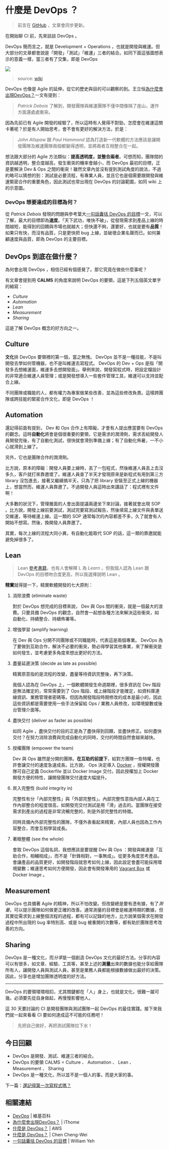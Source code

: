 # 什麼是 DevOps ？

> 前言在 [GitHub](https://github.com/MilesChou/book-intro-of-ci) ，文章會同步更新。

在開始聊 CI 前，先來談談 DevOps 。

DevOps 簡而言之，就是 Development + Operations ，也就是開發與維運。但大部分的文章都會說是「開發」「測試」「維運」三者的結合。如同下面這張圖想表示的意義一樣，當三者有了交集，即是 DevOps

![](https://upload.wikimedia.org/wikipedia/commons/thumb/b/b5/Devops.svg/512px-Devops.svg.png)

> source: [wiki][Wiki DevOps]

DevOps 也像是 Agile 的延伸，從它的歷史與目的可以觀察的到。王立恒[為什麼會出現DevOps？][iThome DevOPs]一文有提到：

> *Patrick Debois* 了解到，開發團隊與維運團隊不僅中間像隔了座山，運作方面還處處衝突。

因為先前已有 Agile 開發的經驗了，所以這時有人覺得不對勁，怎麼會在維運這關卡著呢？於是有人開始思考，會不會有更好的解決方法，於是：

> *John Allspaw* 跟 *Paul Hammond* 認為打造新一代軟體的方法應該是讓開發團隊及維運團隊兩個都變得透明，並將兩者互相整合在一起。

想法跟大部分的 Agile 方法類似：**提高透明度，並整合兩者**。可想而知，團隊間的資訊越透明，整合度越高，發生衝突的機率會越小，而 DevOps 最初的目標，正是要解決 Dev & Ops 之間的衝突！雖然文章內並沒有提到測試角度的說法，不過約略可以猜想的到：測試是必要流程，有專業人員，並且它也是個需要跟開發與維運緊密合作的重要角色，因此測試也常出現在 DevOps 的討論範圍，如同 wiki 上的示意圖。

### DevOps 想要達成的目標為何？

從 *Patrick Debois* 發現的問題與參考葉大[一句話囊括 DevOps 的目標][]一文，可以了解，最大的目標即為**速度**。「天下武功，唯快不破」，從發現需求到產品上線的時間越短，能得到的回饋與市場也就越大；但快還不夠，還要好，也就是要有**品質**！如果只有快，而沒有品質，只是更快把 bug 上線，並破壞企業名聲而已。如何兼顧速度與品質，即為 DevOps 的主要目標。

## DevOps 到底在做什麼？

為何會出現 DevOps ，相信已經有個感覺了。那它究竟在做些什麼事呢？

有文章會提到用 **CALMS** 的角度來說明 DevOps 的要領，這是下列五個英文單字的縮寫：

* *Culture*
* *Automation*
* *Lean*
* *Measurement*
* *Sharing*

這是了解 DevOps 概念的好方向之一。

## Culture

**文化**排 DevOps 要領裡的第一個，當之無愧。 DevOps 並不是一種技能，不是叫開發去學如何管機器，也不是叫維運去寫程式。 DevOps 的 Dev + Ops 是指「開發多去想維運面，維運多去想開發面」。舉例來說，開發寫程式時，把設定檔設計的非常適合維運人員管理；或是開發想導入一些套件管理工具，維運可以支持並配合上線。

不同團隊或職能的人，都有權力為專案做某些改善，並為這些修改負責。這樣跨團隊或跨技能的緊密合作文化，即是 DevOps ！

## Automation

還記得前面有提到， Dev 和 Ops 合作上有障礙，才會有人提出應當要有 DevOps 的觀念。這時**自動化**將會是個很重要的要領，它是需求的潤滑劑，需求丟給開發人員開發完後，有了自動化測試，很快就會滑到準備上線；有了自動化佈暑，一不小心就滑到上線了。

另外，它也是團隊合作的潤滑劑。

比方說，原本的障礙：開發人員要上線時，丟了一包程式，然後維運人員丟上去沒多久，客戶就打來靠邀壞了。維運人員查了半天才發現原來是新程式有用到第三方 library 沒包進去，接著又繼續搞半天，只為了把 library 安裝至正式上線的機器上，想當然而，維運人員靠邀了。不過開發人員這時出來講話了：程式裡有文件啊！

大多數的狀況下，管理層面的人會出面提議兩邊坐下來討論，接著就會出現 SOP 。比方說，開發上線前要測試，測試完要寫測試報告，然後填寫上線文件與表單送交維運，等待維運上線。這一類的 SOP 通常每次的內容都差不多，久了就會有人開始不想寫。然後，換開發人員靠邀了。

其實，每次上線的流程大同小異，有自動化能取代 SOP 的話，這一類的靠邀就能避免掉很多了。

## Lean

> Lean [參考書籍](http://www.books.com.tw/products/0010669225)，也有人會解釋 L 為 *Learn* ，但我個人認為 Lean 跟 DevOps 的目標吻合度更高，所以我選擇說明 Lean 。

**精實**就得提一下，精實軟體開發的七大原則：

1.  消除浪費 (eliminate waste)

    對於 DevOps 想完成的目標來說， Dev 與 Ops 間的衝突，就是一個最大的浪費。只要具備 DevOps 的觀念，自然會一起想各種方法來解決這些衝突，如自動化、持續整合、持續佈署等。

2.  增強學習 (amplify learning)

    在 Dev 與 Ops 分開不同團隊或不同職能時，代表這是兩個專業。 DevOps 為了要做到互助合作，解決不必要的衝突，勢必得學習其他專業，來了解衝突是如何發生，並考慮更多角度來想出更好的方法。

3.  盡量延遲決策 (decide as late as possible)

    精實原意指的是流程的改變，盡量等待資訊完整後，再下決策。
    
    我個人認為在 DevOps 上，一個軟體開發生命週期裡，很多資訊在 Dev 階段是無法確定的，常常需要到了 Ops 階段、或上線階段才能確定，如資料庫連線資訊、業務管理者密碼等。但因為開發階段時期修改的成本是最小的，因此這些資訊都是需要使用一些手法保留給 Ops / 業務人員修改，如環境變數或後台管理介面等。

4.  盡快交付 (deliver as faster as possible)

    如同 Agile ，盡快交付的目的正是為了盡快得到回饋，並盡快修正。如何盡快交付？在努力消除浪費與完成自動化的同時，交付的時間自然會越來越快。

5.  授權團隊 (empower the team)

    Dev 與 Ops 雖然是分開的團隊。**在互助的前提下**，給對方團隊一些特權，也許會讓交付的速度急速成長。比方說， Ops 決定導入 [Docker][] ，授權開發團隊可自己定義 Dockerfile 並以 Docker Image 交付。因此授權加上 Docker 開發方便的特性，讓開發團隊交付速度大幅提升。

6.  崁入完整性 (build integrity in)

    完整性有分「內部完整性」與「外部完整性」。內部完整性意指內部人員在工作內部整合的程度很高，如開發完交付測試是用「滑」過去的。當團隊在接受需求到產出的過程是非常流暢完整的，則是外部完整性的特徵。
    
    同時具備內外部完整性的團隊，不僅外表看起來精實，內部人員也因為工作內容整合，而會互相學習成長。

7.  著眼整體 (see the whole)

    會取 DevOps 這個名詞，我想應該是要提醒 Dev 與 Ops ：開發與維運是「互助合作，相輔相成」，而不是「針鋒相對，一事無成」。從更多角度思考產品，會讓產品的品質更好，如開發階段就思考如何上線，因此設定會盡可能採用環境變數；維運思考如何方便開發，因此會有開發專用的 [Vagrant Box][] 或 Docker Image 。

## Measurement

DevOps 也具備著 Agile 的精神，所以不怕改變。但改變總是要有憑有據，有了*測量*，可以提示團隊如何做更正確的改善。通常測量的目標會是維運時期的數據，但其實從需求到上線整個流程的過程，都有可以記錄的地方，比方說某個需求在開發過程中所出現的 bug 率特別高、或是 bug 被重開的次數等，都有助於團隊思考改善的方向。

## Sharing

DevOps 是一種文化，而*分享*是一個創造 DevOps 文化的最好方法。分享的內容可以有很多，如文章、經驗、工具等，甚至上述的**測量**出來的數據也能分享給團隊所有人，讓開發人員與測試人員，甚至是業務人員都能根據數據做出最好的決策。因此，分享也是增加團隊透明度的好方法。

---

DevOps 的要領環環相扣，尤其關鍵都在「人」身上，也就是文化，很難一蹴可幾。必須要先從自身做起，再慢慢影響他人。

這 30 天要討論的 CI 是開發團隊與測試團隊一起 DevOps 的最佳實踐。接下來我們就一起來看看 CI 要如何達成這不可能的任務吧！

> 先把自己做好，再把測試團隊拉下水！

## 今日回顧

* DevOps 是開發、測試、維運三者的結合。
* DevOps 的要領 CALMS = Culture 、 Automation 、 Lean 、 Measurement 、 Sharing
* DevOps 是一種文化，所以並不是一個人的事，而是大家的事。

下一篇：[還記得第一次寫程式嗎？][Day 2]

## 相關連結

* [DevOps][Wiki DevOps] | 維基百科
* [為什麼會出現DevOps？][iThome DevOPs] | iThome
* [什麼是 DevOps？](https://aws.amazon.com/tw/devops/what-is-devops/) | AWS
* [什麼是 DevOps？](http://blog.chengweichen.com/2015/08/devops-taiwan-meetup-devops-ithome.html) | Chen Cheng-Wei
* [一句話囊括 DevOps 的目標][] | William Yeh

[Day 2]: /docs/day02.md
[Wiki DevOps]: https://zh.wikipedia.org/zh-tw/DevOps
[iThome DevOPs]: http://www.ithome.com.tw/news/96861
[Docker]: https://www.docker.com/
[Vagrant Box]: https://www.vagrantup.com/docs/boxes.html
[一句話囊括 DevOps 的目標]: http://school.soft-arch.net/blog/79569/devops-goals-in-a-nutshell
